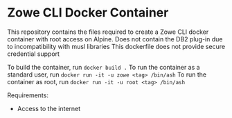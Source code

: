 # Zowe CLI Docker Container

This repository contains the files required to create a Zowe CLI docker container with root access on Alpine.
Does not contain the DB2 plug-in due to incompatibility with musl libraries
This dockerfile does not provide secure credential support

To build the container, run `docker build .`
To run the container as a standard user, run `docker run -it -u zowe <tag> /bin/ash`
To run the container as root, run `docker run -it -u root <tag> /bin/ash`

Requirements:

- Access to the internet
